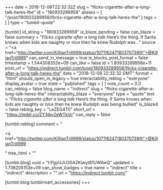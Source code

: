 +++
date = 2018-12-08T22:32:32Z
slug = "flicks-cigarette-after-a-long-talk-heres-the"
id = "180933289958"
aliases = [ "/post/180933289958/flicks-cigarette-after-a-long-talk-heres-the" ]
tags = [ ]
type = "tumblr-quote"

[tumblr]
id_string = "180933289958"
is_blaze_pending = false
can_blaze = false
summary = "*Flicks cigarette after a long talk* Here’s the thing. If Santa knows when kids are naughty or nice then he knew Rudolph was..."
source = "<a href=\"http://twitter.com/KillianTrill999/status/1071162471803707399\">@KillianTrill999</a>"
can_send_in_message = true
is_blocks_post_format = false
timestamp = 1.544308352e+09
can_like = false
id = 1.80933289958e+11
post_url = "https://indirect.tumblr.com/post/180933289958/flicks-cigarette-after-a-long-talk-heres-the"
date = "2018-12-08 22:32:32 GMT"
format = "html"
should_open_in_legacy = true
interactability_reblog = "everyone"
display_avatar = true
state = "published"
tags = [ ]
note_count = 0.0
can_reblog = false
blog_name = "indirect"
slug = "flicks-cigarette-after-a-long-talk-heres-the"
interactability_blaze = "everyone"
type = "quote"
text = "*Flicks cigarette after a long talk* Here&rsquo;s the thing. If Santa knows when kids are naughty or nice then he knew Rudolph was being bullied"
is_blazed = false
reblog_key = "LeZEG4T0"
short_url = "https://tmblr.co/ZY3jby2eWTkVc"
can_reply = false

[tumblr.reblog]
comment = "<p><a href=\"http://twitter.com/KillianTrill999/status/1071162471803707399\">@KillianTrill999</a></p>"
tree_html = ""

[tumblr.blog]
uuid = "t:PgyUJU3SA2Klwyt81UWAwQ"
updated = 1.738205153e+09
can_show_badges = true
name = "indirect"
title = "indirect"
description = ""
url = "https://indirect.tumblr.com/"

[tumblr.blog.tumblrmart_accessories]
+++
